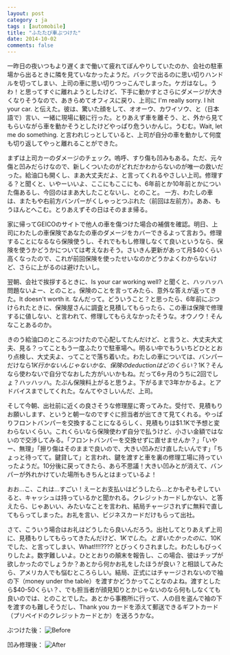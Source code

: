 ```yaml
---
layout: post
category : ja
tags : [automobile]
title: "ふたたび車ぶつけた"
date: 2014-10-02
comments: false
---
```


一昨日の夜いつもより遅くまで働いて疲れてぼんやりしていたのか、会社の駐車場から出るときに隣を見ていなかったようだ。バックで出るのに思い切りハンドルを切ってしまい、上司の車に思い切りつっこんでしまった。ケガはなし。うわ！と思ってすぐに離れようとしたけど、下手に動かすとさらにダメージが大きくなりそうなので、あきらめてオフィスに戻り、上司に I'm really sorry. I hit your car. と伝えた。彼は、驚いた顔をして、オオーウ、カワイソウ、と（日本語で）言い、一緒に現場に観に行った。とりあえず車を離そう、と、外から見てもらいながら車を動かそうとしたけどやっぱり危ういかんじ。うむむ。Wait, let me do something. と言われじっとしていると、上司が自分の車を動かして何度も切り返してやっと離れることができた。

まずは上司カーのダメージのチェック。嗚呼、すり傷も凹みもある。ただ、元々傷と凹みだらけなので、新しくついたのがどれだかわからないのが唯一の救いだった。給油口も開くし、まあ大丈夫だよ、と言ってくれるやさしい上司。修理する？と聞くと、いやーいいよ、ここにもここにも、6年前とか10年前とかについた傷あるし、今回のはまあ大したことないし、とのこと。
一方、わたしの車は、またもや右前方バンパーがくしゃっとつぶれた（前回は左前方）。ああ、もうほんとへこむ。とりあえずその日はそのまま帰る。

家に帰ってGEICOのサイトで他人の車を傷つけた場合の補償を確認。明日、上司にわたしの車保険であなたの車のダメージをカバーできるよって言おう。修理することになるなら保険使うし、それでももし修理しなくて良いというなら、保険を使うかどうかについては考えなおそう。さいきん更新があって月$40くらい高くなったので、これが前回保険を使ったせいなのかどうかよくわからないけど、さらに上がるのは避けたいし。

翌朝、会社で挨拶するときに、Is your car working well? と聞くと、ハッハッハ問題ないよー、とのこと。保険のことを言ってみたら、意外な答えが返ってきた。It doesn't worth it. なんだって。どういうこと？と思ったら、6年前にぶつけられたときに、保険屋さんに調査と見積してもらったら、この車は保険で修理するに値しない、と言われて、修理してもらえなかったそうな。オウノウ！そんなことあるのか。

きのう給油口のところぶつけたので心配してたんだけど、と言うと、大丈夫大丈夫、見る？ってこともう一度ふたりで駐車場へ。明るい中でもういちどひととおり点検し、大丈夫よ、ってことで落ち着いた。わたしの車については、バンパーだけなら$1K行かないんじゃないかな、保険の deduction はどのくらい？$1K？そんなら使わないで自分でなおした方がいいかもね。だって6ヶ月のうちに2回でしょ？ハッハッハ。たぶん保険料上がると思うよ。下がるまで3年かかるよ。とアドバイスまでしてくれた。なんてやさしいんだ、上司。

そして今朝、出社前に近くの良さそうな修理屋に寄ってみた。受付で、見積もりお願いします、というと朝一なのですぐに担当者が出てきて見てくれる。やっぱりフロントバンパーを交換することになるらしく、見積もりは$1.1Kで予想と変わらないくらい。これくらいなら保険使わず自分で払うけど、小さい金額ではないので交渉してみる。「フロントバンパーを交換せずに直せませんか？」「いやー、無理」「擦り傷はそのままで良いので、大きい凹みだけ直したいんです」「ちょっと待ってて。鍵貸して」と言われ、鍵を渡すと車を裏の修理工場に持っていったようだ。10分後に戻ってきたら、あら不思議！大きい凹みとが消えて、バンパーが外れかけていた場所もきちんとはまっているよ！

おお…こ、これは…すごい！えーとお支払いはどうしたら…とかもぞもぞしていると、キャッシュは持っているかと聞かれる。クレジットカードしかない、と答えたら、じゃあいい、みたいなことを言われ、結局チャージされずに無料で直してもらってしまった。お礼を言い、ビジネスカードだけもらって出社。

さて、こういう場合はお礼はどうしたら良いんだろう。出社してとりあえず上司に、見積もりしてもらってきたんだけど、$1Kでした。と言いたかったのに、$10Kでした、と言ってしまい、What!!!!???? とびっくりされました。わたしもびっくりしたよ。数字難しいよ。ひととおりの顛末を報告し、この場合、彼はチップが欲しかったのでしょうか？あとから何かお礼をしたほうが良い？と相談してみたら、アメリカ人でも悩むところらしい。結局、正式にはチャージされないので袖の下（money under the table）を渡すかどうかってことなのよね。渡すとしたら$40-50くらい？、でも担当者が顔見知りとかじゃないのなら何もしなくても良いのでは、とのことでした。あとから事務所に行って、人の目を盗んで袖の下を渡すのも難しそうだし、Thank you カードを添えて郵送できるギフトカード（プリペイドのクレジットカードとか）を送ろうかな。

ぶつけた後：
![Before](https://lh5.googleusercontent.com/-XYgy3lmt8KE/VDIFuKgv30I/AAAAAAACYpg/H3j2zDI8EPM/w803-h535-no/DSC02037.JPG)

凹み修理後：
![After](https://lh3.googleusercontent.com/-WeZx-HsqxYk/VDIFuIiVrXI/AAAAAAACYpg/VYqps22beHo/w803-h535-no/DSC02053.JPG)

